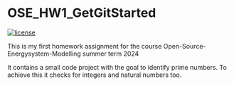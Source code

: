 # OSE_HW1_GetGitStarted

[![license](https://img.shields.io/badge/license-Apache%202.0-black)](https://github.com/alexfroschauer/Homework1/blob/main/LICENSE)

This is my first homework assignment for the course Open-Source-Energysystem-Modelling summer term 2024

It contains a small code project with the goal to identify prime numbers. To achieve this it checks for integers and natural numbers too. 
